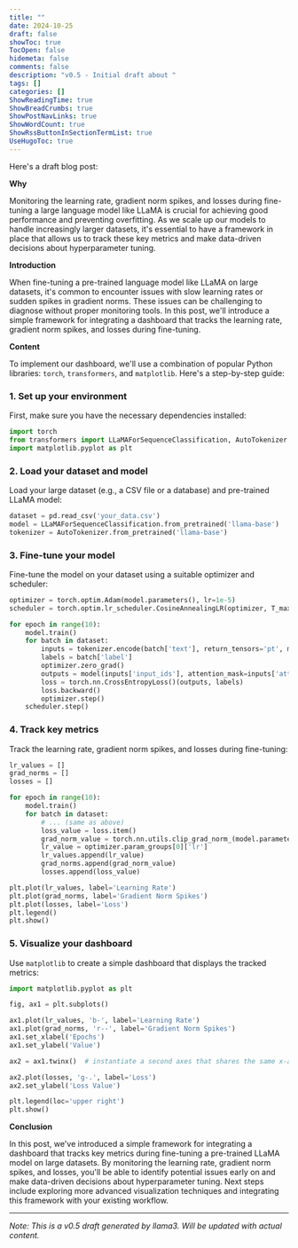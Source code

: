 ```yaml
---
title: ""
date: 2024-10-25
draft: false
showToc: true
TocOpen: false
hidemeta: false
comments: false
description: "v0.5 - Initial draft about "
tags: []
categories: []
ShowReadingTime: true
ShowBreadCrumbs: true
ShowPostNavLinks: true
ShowWordCount: true
ShowRssButtonInSectionTermList: true
UseHugoToc: true
---
```

Here's a draft blog post:

**Why**

Monitoring the learning rate, gradient norm spikes, and losses during fine-tuning a large language model like LLaMA is crucial for achieving good performance and preventing overfitting. As we scale up our models to handle increasingly larger datasets, it's essential to have a framework in place that allows us to track these key metrics and make data-driven decisions about hyperparameter tuning.

**Introduction**

When fine-tuning a pre-trained language model like LLaMA on large datasets, it's common to encounter issues with slow learning rates or sudden spikes in gradient norms. These issues can be challenging to diagnose without proper monitoring tools. In this post, we'll introduce a simple framework for integrating a dashboard that tracks the learning rate, gradient norm spikes, and losses during fine-tuning.

**Content**

To implement our dashboard, we'll use a combination of popular Python libraries: `torch`, `transformers`, and `matplotlib`. Here's a step-by-step guide:

### 1. Set up your environment

First, make sure you have the necessary dependencies installed:
```python
import torch
from transformers import LLaMAForSequenceClassification, AutoTokenizer
import matplotlib.pyplot as plt
```
### 2. Load your dataset and model

Load your large dataset (e.g., a CSV file or a database) and pre-trained LLaMA model:
```python
dataset = pd.read_csv('your_data.csv')
model = LLaMAForSequenceClassification.from_pretrained('llama-base')
tokenizer = AutoTokenizer.from_pretrained('llama-base')
```
### 3. Fine-tune your model

Fine-tune the model on your dataset using a suitable optimizer and scheduler:
```python
optimizer = torch.optim.Adam(model.parameters(), lr=1e-5)
scheduler = torch.optim.lr_scheduler.CosineAnnealingLR(optimizer, T_max=10)

for epoch in range(10):
    model.train()
    for batch in dataset:
        inputs = tokenizer.encode(batch['text'], return_tensors='pt', max_length=512, truncation=True)
        labels = batch['label']
        optimizer.zero_grad()
        outputs = model(inputs['input_ids'], attention_mask=inputs['attention_mask'])
        loss = torch.nn.CrossEntropyLoss()(outputs, labels)
        loss.backward()
        optimizer.step()
    scheduler.step()
```
### 4. Track key metrics

Track the learning rate, gradient norm spikes, and losses during fine-tuning:
```python
lr_values = []
grad_norms = []
losses = []

for epoch in range(10):
    model.train()
    for batch in dataset:
        # ... (same as above)
        loss_value = loss.item()
        grad_norm_value = torch.nn.utils.clip_grad_norm_(model.parameters(), max_norm=1.0).item()
        lr_value = optimizer.param_groups[0]['lr']
        lr_values.append(lr_value)
        grad_norms.append(grad_norm_value)
        losses.append(loss_value)

plt.plot(lr_values, label='Learning Rate')
plt.plot(grad_norms, label='Gradient Norm Spikes')
plt.plot(losses, label='Loss')
plt.legend()
plt.show()
```
### 5. Visualize your dashboard

Use `matplotlib` to create a simple dashboard that displays the tracked metrics:
```python
import matplotlib.pyplot as plt

fig, ax1 = plt.subplots()

ax1.plot(lr_values, 'b-', label='Learning Rate')
ax1.plot(grad_norms, 'r--', label='Gradient Norm Spikes')
ax1.set_xlabel('Epochs')
ax1.set_ylabel('Value')

ax2 = ax1.twinx()  # instantiate a second axes that shares the same x-axis

ax2.plot(losses, 'g-.', label='Loss')
ax2.set_ylabel('Loss Value')

plt.legend(loc='upper right')
plt.show()
```
**Conclusion**

In this post, we've introduced a simple framework for integrating a dashboard that tracks key metrics during fine-tuning a pre-trained LLaMA model on large datasets. By monitoring the learning rate, gradient norm spikes, and losses, you'll be able to identify potential issues early on and make data-driven decisions about hyperparameter tuning. Next steps include exploring more advanced visualization techniques and integrating this framework with your existing workflow.

---
*Note: This is a v0.5 draft generated by llama3. Will be updated with actual content.*
